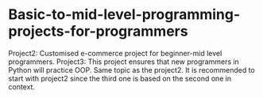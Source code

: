 # Basic-to-mid-level-programming-projects-for-programmers

Project2: Customised  e-commerce project for beginner-mid level programmers.
Project3: This project ensures that new programmers in Python will practice OOP. Same topic as the project2. It is recommended to start with project2 since the third one is based on the second one in context.
